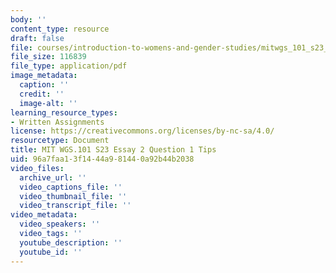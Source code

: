 ```yaml
---
body: ''
content_type: resource
draft: false
file: courses/introduction-to-womens-and-gender-studies/mitwgs_101_s23_essay2_quest1_tips.pdf
file_size: 116839
file_type: application/pdf
image_metadata:
  caption: ''
  credit: ''
  image-alt: ''
learning_resource_types:
- Written Assignments
license: https://creativecommons.org/licenses/by-nc-sa/4.0/
resourcetype: Document
title: MIT WGS.101 S23 Essay 2 Question 1 Tips
uid: 96a7faa1-3f14-44a9-8144-0a92b44b2038
video_files:
  archive_url: ''
  video_captions_file: ''
  video_thumbnail_file: ''
  video_transcript_file: ''
video_metadata:
  video_speakers: ''
  video_tags: ''
  youtube_description: ''
  youtube_id: ''
---
```

